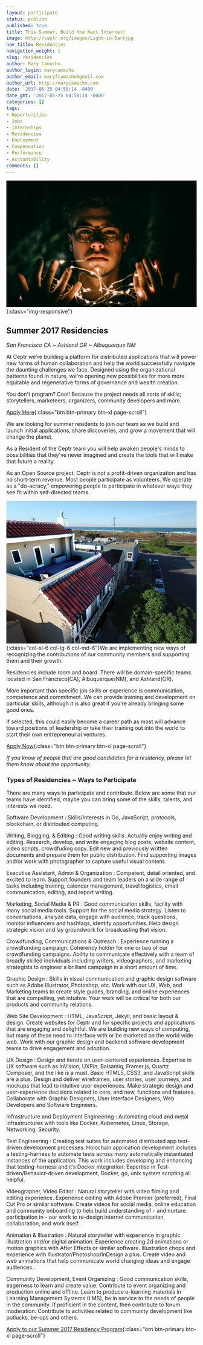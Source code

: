 ```yaml
---
layout: participate
status: publish
published: true
title: This Summer, Build the Next Internet!
image: http://ceptr.org/images/Light-in-Darkjpg
nav_title: Residencies
navigation_weight: 1
slug: residencies
author: Mary Camacho
author_login: marycamacho
author_email: maryfcamacho@gmail.com
author_url: http://marycamacho.com
date: '2017-05-25 04:58:14 -0400'
date_gmt: '2017-05-25 04:58:14 -0400'
categories: []
tags:
- Opportunities
- Jobs
- Internships
- Residencies
- Employment
- Compensation
- Performance
- Accountability
comments: []
---
```


<div class="col-md-8" markdown="1">

![Dark-in-Light](/images/Light-in-Dark.jpg){:class="img-responsive"}

## Summer 2017 Residencies
*San Francisco CA ~ Ashland OR ~ Albuquerque NM*

At Ceptr we're building a platform for distributed applications that will power new forms of human collaboration and help the world successfully navigate the daunting challenges we face. Designed using the organizational patterns found in nature, we're opening new possibilities for more more equitable and regenerative forms of governance and wealth creation.

You don't program? Cool! Because the project needs all sorts of skills; storytellers, marketeers, organizers, community developers and more.

[Apply Here](https://docs.google.com/forms/d/e/1FAIpQLScRsdhzd1Wkfe0GA0_gfyJiuZ6bVUust5uLkZqDNeeO8G2wNg/viewform?usp=sf_link){:class="btn btn-primary btn-xl page-scroll"}

We are looking for summer residents to join our team as we build and launch initial applications, share discoveries, and grow a movement that will change the planet.

As a Resident of the Ceptr team you will help awaken people's minds to possibilities that they've never imagined and create the tools that will make that future a reality.

As an Open Source project, Ceptr is not a profit-driven organization and has no short-term revenue. Most people participate as volunteers. We operate as a "do-acracy," empowering people to participate in whatever ways they see fit within self-directed teams.

![Residency House](/images/OceanView.jpg){:class="col-xl-6 col-lg-6 col-md-6"}We are implementing new ways of recognizing the contributions of our community members and supporting them and their growth.

Residencies include room and board. There will be domain-specific teams located in San Francisco(CA), Albuquerque(NM), and Ashland(OR).

More important than specific job skills or experience is communication, competence and commitment. We can provide training and development on particular skills, although it is also great if you’re already bringing some good ones.

If selected, this could easily become a career path as most will advance toward positions of leadership or take their training out into the world to start their own entrepreneurial ventures.


[Apply Now](https://docs.google.com/forms/d/e/1FAIpQLScRsdhzd1Wkfe0GA0_gfyJiuZ6bVUust5uLkZqDNeeO8G2wNg/viewform?usp=sf_link){:class="btn btn-primary btn-xl page-scroll"}

*If you know of people that are good candidates for a residency, please let them know about the opportunity.*

### Types of Residencies ~ Ways to Participate

There are many ways to participate and contribute. Below are some that our teams have identified, maybe you can bring some of the skills, talents, and interests we need.

Software Development
: Skills/Interests in Go, JavaScript, protocols,  blockchain, or distributed computing.

Writing, Blogging, & Editing
 : Good writing skills. Actually enjoy writing and editing. Research, develop, and write engaging blog posts, website content, video scripts, crowdfuding copy. Edit new and previously written documents and prepare them for public distribution. Find supporting images and/or work with photographer to capture useful visual content.

Executive Assistant, Admin & Organization
 : Competent, detail oriented, and excited to learn. Support founders and team leaders on a wide range of tasks including training, calendar management, travel logistics, email communication, editing, and report writing.

Marketing, Social Media & PR
 : Good communication skills, facility with many social media tools. Support for the social media strategy. Listen to conversations, analyze data, engage with audience, track questions, monitor influencers and hashtags, identify opportunities. Help design strategic vision and lay groundwork for broadcasting that vision.

Crowdfunding, Communications & Outreach
  : Experience running a crowdfunding campaign. Coherency holder for one or two of our crowdfunding campaigns. Ability to communicate effectively with a team of broadly skilled individuals including writers, videographers, and marketing strategists to engineer a brilliant campaign in a short amount of time.

Graphic Design
  : Skills in visual communication and graphic design software such as Adobe Illustrator, Photoshop, etc. Work with our UX, Web, and Marketing teams to create style guides, branding, and online experiences that are compelling, yet intuitive. Your work will be critical for both our products and community relations.

Web Site Development
 : HTML, JavaScript, Jekyll, and basic layout & design. Create websites for Ceptr and for specific projects and applications that are engaging and delightful. We are building new ways of computing, but many of these need to interface with or be marketed on the world wide web. Work with our graphic design and backend software development teams to drive engagement and adoption.

UX Design
 : Design and iterate on user-centered experiences. Expertise in UX software such as InVision, UXPin, Balsamiq, Framer.js, Quartz Composer, and the like is a must. Basic HTML5, CSS3, and JavaScript skills are a plus. Design and deliver wireframes, user stories, user journeys, and mockups that lead to intuitive user experiences. Make strategic design and user-experience decisions related to core, and new, functions and features. Collaborate with Graphic Designers, User Interface Designers, Web Developers and Software Engineers.

Infrastructure and Deployment Engineering
 : Automating cloud and metal infrastructures with tools like Docker, Kubernetes, Linux, Storage, Networking, Security.

 Test Engineering
  : Creating test suites for automated distributed app test-driven development processes. Holochain application development includes a testing-harness to automate tests across many automatically instantiated instances of the application. This work includes developing and enhancing that testing-harness and it’s Docker integration. Expertise in Test-driven/Behavior-driven development, Docker, go, unix system scripting all helpful.


Videographer, Video Editor
 : Natural storyteller with video filming and editing experience. Experience editing with Adobe Premier (preferred), Final Cut Pro or similar software. Create videos for social media, online education and community onboarding to help build understanding of - and nurture participation in - our work to re-design internet communication, collaboration, and work itself.

Animation & Illustration
 : Natural storyteller with experience in graphic illustration and/or digital animation. Experience creating 2d animations or motion graphics with After Effects or similar software. Illustration chops and experience with Illustrator/Photoshop/InDesign a plus. Create video and web animations that help communicate world changing ideas and engage audiences..

Community Development, Event Organizing
 : Good communication skills, eagerness to learn and create value. Contribute to event organizing and production online and offline. Learn to produce e-learning materials in Learning Management Systems (LMS), be in service to the needs of people in the community. If proficient in the content, then contribute to forum moderation. Contribute to activities related to community development like potlucks, be-ops and others.

 [Apply to our Summer 2017 Residency Program](https://docs.google.com/forms/d/e/1FAIpQLScRsdhzd1Wkfe0GA0_gfyJiuZ6bVUust5uLkZqDNeeO8G2wNg/viewform?usp=sf_link){:class="btn btn-primary btn-xl page-scroll"}

</div>
<style>
dt {margin-top: 12px;}
</style>
